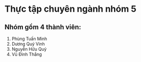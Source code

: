 # Thực tập chuyên ngành nhóm 5 
## Nhóm gồm 4 thành viên: 
1. Phùng Tuấn Minh 
2. Dương Quý Vinh 
3. Nguyễn Hữu Quý   
4. Vũ Đình Thắng 